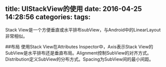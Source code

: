 title: UIStackView的使用
date: 2016-04-25 14:28:56
categories:
tags:
---
Stack View是一个方便垂直或水平排布subView，与Android中的LinearLayout非常相似。
<!--more-->
##布局
使用Stack View在Attributes Inspector中，Axis表示Stack View的SubView是水平排布还是垂直布局。Alignment控制SubView的对齐方式。Distribution定义SubView的分布方式。Spacing为SubView间的最小间距。

